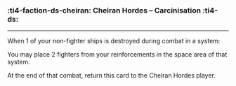 ### :ti4-faction-ds-cheiran: __Cheiran Hordes – Carcinisation__ :ti4-ds:

---
When 1 of your non-fighter ships is destroyed during combat in a system:

You may place 2 fighters from your reinforcements in the space area of that system.

At the end of that combat, return this card to the Cheiran Hordes player.
